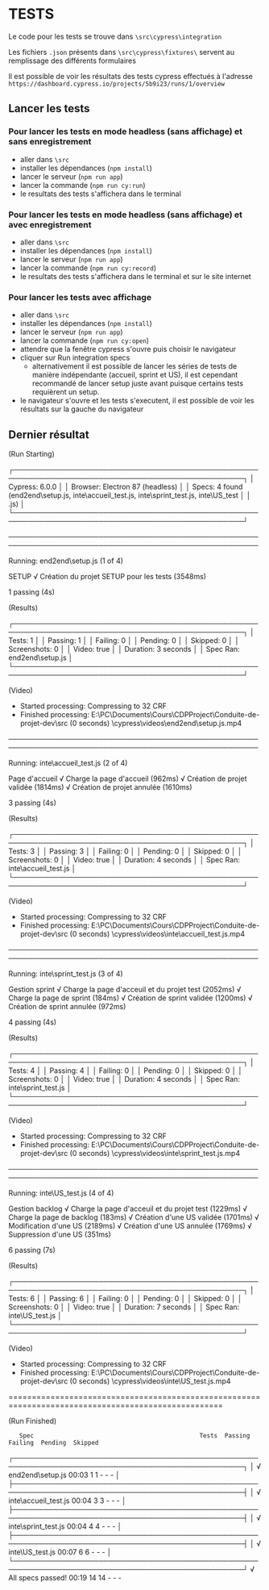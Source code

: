 # TESTS
Le code pour les tests se trouve dans `\src\cypress\integration`

Les fichiers `.json` présents dans `\src\cypress\fixtures\` servent au remplissage des différents formulaires

Il est possible de voir les résultats des tests cypress effectués à l'adresse `https://dashboard.cypress.io/projects/5b9i23/runs/1/overview`

## Lancer les tests

### Pour lancer les tests en mode headless (sans affichage) et sans enregistrement
- aller dans `\src`
- installer les dépendances (`npm install`)
- lancer le serveur (`npm run app`)
- lancer la commande (`npm run cy:run`)
- le resultats des tests s'affichera dans le terminal

### Pour lancer les tests en mode headless (sans affichage) et avec enregistrement
- aller dans `\src`
- installer les dépendances (`npm install`)
- lancer le serveur (`npm run app`)
- lancer la commande (`npm run cy:record`)
- le resultats des tests s'affichera dans le terminal et sur le site internet

### Pour lancer les tests avec affichage
- aller dans `\src`
- installer les dépendances (`npm install`)
- lancer le serveur (`npm run app`)
- lancer la commande (`npm run cy:open`)
- attendre que la fenêtre cypress s'ouvre puis choisir le navigateur
- cliquer sur Run integration specs
  - alternativement il est possible de lancer les séries de tests de manière indépendante (accueil, sprint et US), il est cependant recommandé de lancer setup juste avant puisque certains tests requièrent un setup.
- le navigateur s'ouvre et les tests s'executent, il est possible de voir les résultats sur la gauche du navigateur





## Dernier résultat

  (Run Starting)

  ┌────────────────────────────────────────────────────────────────────────────────────────────────┐
  │ Cypress:    6.0.0                                                                              │
  │ Browser:    Electron 87 (headless)                                                             │
  │ Specs:      4 found (end2end\setup.js, inte\accueil_test.js, inte\sprint_test.js, inte\US_test │
  │             .js)                                                                               │
  └────────────────────────────────────────────────────────────────────────────────────────────────┘


────────────────────────────────────────────────────────────────────────────────────────────────────

  Running:  end2end\setup.js                                                                (1 of 4)


  SETUP
    √ Création du projet SETUP pour les tests (3548ms)


  1 passing (4s)


  (Results)

  ┌────────────────────────────────────────────────────────────────────────────────────────────────┐
  │ Tests:        1                                                                                │
  │ Passing:      1                                                                                │
  │ Failing:      0                                                                                │
  │ Pending:      0                                                                                │
  │ Skipped:      0                                                                                │
  │ Screenshots:  0                                                                                │
  │ Video:        true                                                                             │
  │ Duration:     3 seconds                                                                        │
  │ Spec Ran:     end2end\setup.js                                                                 │
  └────────────────────────────────────────────────────────────────────────────────────────────────┘


  (Video)

  -  Started processing:  Compressing to 32 CRF
  -  Finished processing: E:\PC\Documents\Cours\CDPProject\Conduite-de-projet-dev\src    (0 seconds)
                          \cypress\videos\end2end\setup.js.mp4


────────────────────────────────────────────────────────────────────────────────────────────────────

  Running:  inte\accueil_test.js                                                            (2 of 4)


  Page d'accueil
    √ Charge la page d'accueil (962ms)
    √ Création de projet validée (1814ms)
    √ Création de projet annulée (1610ms)


  3 passing (4s)


  (Results)

  ┌────────────────────────────────────────────────────────────────────────────────────────────────┐
  │ Tests:        3                                                                                │
  │ Passing:      3                                                                                │
  │ Failing:      0                                                                                │
  │ Pending:      0                                                                                │
  │ Skipped:      0                                                                                │
  │ Screenshots:  0                                                                                │
  │ Video:        true                                                                             │
  │ Duration:     4 seconds                                                                        │
  │ Spec Ran:     inte\accueil_test.js                                                             │
  └────────────────────────────────────────────────────────────────────────────────────────────────┘


  (Video)

  -  Started processing:  Compressing to 32 CRF
  -  Finished processing: E:\PC\Documents\Cours\CDPProject\Conduite-de-projet-dev\src    (0 seconds)
                          \cypress\videos\inte\accueil_test.js.mp4


────────────────────────────────────────────────────────────────────────────────────────────────────

  Running:  inte\sprint_test.js                                                             (3 of 4)


  Gestion sprint
    √ Charge la page d'acceuil et du projet test (2052ms)
    √ Charge la page de sprint (184ms)
    √ Création de sprint validée (1200ms)
    √ Création de sprint annulée (972ms)


  4 passing (4s)


  (Results)

  ┌────────────────────────────────────────────────────────────────────────────────────────────────┐
  │ Tests:        4                                                                                │
  │ Passing:      4                                                                                │
  │ Failing:      0                                                                                │
  │ Pending:      0                                                                                │
  │ Skipped:      0                                                                                │
  │ Screenshots:  0                                                                                │
  │ Video:        true                                                                             │
  │ Duration:     4 seconds                                                                        │
  │ Spec Ran:     inte\sprint_test.js                                                              │
  └────────────────────────────────────────────────────────────────────────────────────────────────┘


  (Video)

  -  Started processing:  Compressing to 32 CRF
  -  Finished processing: E:\PC\Documents\Cours\CDPProject\Conduite-de-projet-dev\src    (0 seconds)
                          \cypress\videos\inte\sprint_test.js.mp4


────────────────────────────────────────────────────────────────────────────────────────────────────

  Running:  inte\US_test.js                                                                 (4 of 4)


  Gestion backlog
    √ Charge la page d'acceuil et du projet test (1229ms)
    √ Charge la page de backlog (183ms)
    √ Création d'une US validée (1701ms)
    √ Modification d'une US (2189ms)
    √ Création d'une US annulée (1769ms)
    √ Suppression d'une US (351ms)


  6 passing (7s)


  (Results)

  ┌────────────────────────────────────────────────────────────────────────────────────────────────┐
  │ Tests:        6                                                                                │
  │ Passing:      6                                                                                │
  │ Failing:      0                                                                                │
  │ Pending:      0                                                                                │
  │ Skipped:      0                                                                                │
  │ Screenshots:  0                                                                                │
  │ Video:        true                                                                             │
  │ Duration:     7 seconds                                                                        │
  │ Spec Ran:     inte\US_test.js                                                                  │
  └────────────────────────────────────────────────────────────────────────────────────────────────┘


  (Video)

  -  Started processing:  Compressing to 32 CRF
  -  Finished processing: E:\PC\Documents\Cours\CDPProject\Conduite-de-projet-dev\src    (0 seconds)
                          \cypress\videos\inte\US_test.js.mp4


====================================================================================================

  (Run Finished)


       Spec                                              Tests  Passing  Failing  Pending  Skipped
  ┌────────────────────────────────────────────────────────────────────────────────────────────────┐
  │ √  end2end\setup.js                         00:03        1        1        -        -        - │
  ├────────────────────────────────────────────────────────────────────────────────────────────────┤
  │ √  inte\accueil_test.js                     00:04        3        3        -        -        - │
  ├────────────────────────────────────────────────────────────────────────────────────────────────┤
  │ √  inte\sprint_test.js                      00:04        4        4        -        -        - │
  ├────────────────────────────────────────────────────────────────────────────────────────────────┤
  │ √  inte\US_test.js                          00:07        6        6        -        -        - │
  └────────────────────────────────────────────────────────────────────────────────────────────────┘
    √  All specs passed!                        00:19       14       14        -        -        -